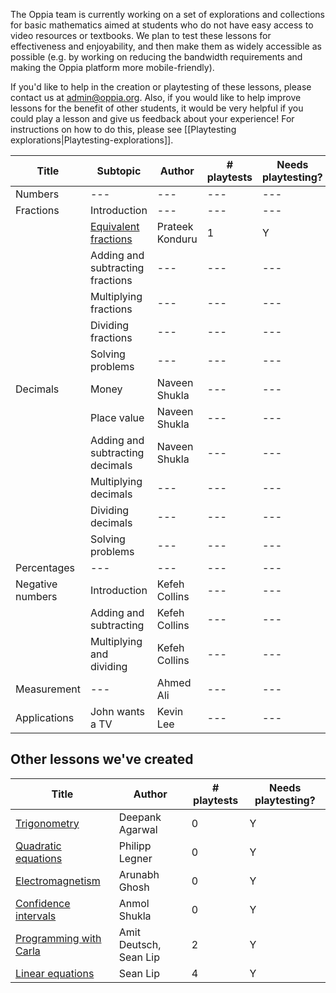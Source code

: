 The Oppia team is currently working on a set of explorations and collections for basic mathematics aimed at students who do not have easy access to video resources or textbooks. We plan to test these lessons for effectiveness and enjoyability, and then make them as widely accessible as possible (e.g. by working on reducing the bandwidth requirements and making the Oppia platform more mobile-friendly).

If you'd like to help in the creation or playtesting of these lessons, please contact us at admin@oppia.org. Also, if you would like to help improve lessons for the benefit of other students, it would be very helpful if you could play a lesson and give us feedback about your experience! For instructions on how to do this, please see [[Playtesting explorations|Playtesting-explorations]].

| Title | Subtopic | Author | # playtests | Needs playtesting? |
| --- | --- | --- | --- | --- |
| Numbers          | --- | --- | --- | --- |
| Fractions        | Introduction | --- | --- | --- |
|                  | [Equivalent fractions](https://www.oppia.org/explore/yvqBFOQNDz5e) | Prateek Konduru | 1 | Y |
|                  | Adding and subtracting fractions | --- | --- | --- |
|                  | Multiplying fractions | --- | --- | --- |
|                  | Dividing fractions | --- | --- | --- |
|                  | Solving problems | --- | --- | --- |
| Decimals         | Money | Naveen Shukla | --- | --- |
|                  | Place value | Naveen Shukla | --- | --- |
|                  | Adding and subtracting decimals | Naveen Shukla | --- | --- |
|                  | Multiplying decimals | --- | --- | --- |
|                  | Dividing decimals | --- | --- | --- |
|                  | Solving problems | --- | --- | --- |
| Percentages      | --- | --- | --- | --- |
| Negative numbers | Introduction | Kefeh Collins | --- | --- |
|                  | Adding and subtracting | Kefeh Collins | --- | --- |
|                  | Multiplying and dividing | Kefeh Collins | --- | --- |
| Measurement      | --- | Ahmed Ali | --- | --- |
| Applications     | John wants a TV | Kevin Lee | --- | --- |

## Other lessons we've created

| Title | Author | # playtests | Needs playtesting? |
| ---   | ---    | ---         | --- |
| [Trigonometry](https://www.oppia.org/explore/rp0anf4qLP_H) | Deepank Agarwal | 0 | Y |
| [Quadratic equations](https://www.oppia.org/collection/YBQ642xYk_4x) | Philipp Legner | 0 | Y |
| [Electromagnetism](https://www.oppia.org/collection/wqCTKpKA0LBe)   | Arunabh Ghosh | 0 | Y |
| [Confidence intervals](https://www.oppia.org/collection/Eq8EwKjdfbae) | Anmol Shukla | 0 | Y |
| [Programming with Carla](https://www.oppia.org/collection/inDXV0w8-p1C) | Amit Deutsch, Sean Lip | 2 | Y |
| [Linear equations](https://www.oppia.org/explore/pQXlGZOepanR) | Sean Lip | 4 | Y |